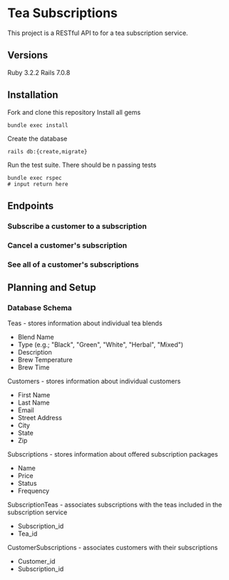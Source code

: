 # Tea Subscriptions

This project is a RESTful API to for a tea subscription service.

## Versions
Ruby 3.2.2
Rails 7.0.8

## Installation
Fork and clone this repository
Install all gems
```
bundle exec install
```
Create the database
```
rails db:{create,migrate}
```
Run the test suite. There should be n passing tests
```
bundle exec rspec
# input return here
```

## Endpoints
### Subscribe a customer to a subscription
### Cancel a customer's subscription
### See all of a customer's subscriptions

## Planning and Setup
### Database Schema
Teas - stores information about individual tea blends
- Blend Name
- Type (e.g.; "Black", "Green", "White", "Herbal", "Mixed")
- Description
- Brew Temperature
- Brew Time

Customers - stores information about individual customers
- First Name
- Last Name
- Email
- Street Address
- City
- State
- Zip

Subscriptions - stores information about offered subscription packages
- Name
- Price
- Status
- Frequency

SubscriptionTeas - associates subscriptions with the teas included in the subscription service
- Subscription_id
- Tea_id

CustomerSubscriptions - associates customers with their subscriptions
- Customer_id
- Subscription_id